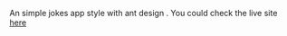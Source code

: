 An simple jokes app style with ant design . You could check the live site [here](http://happy-app-two.vercel.app/)
